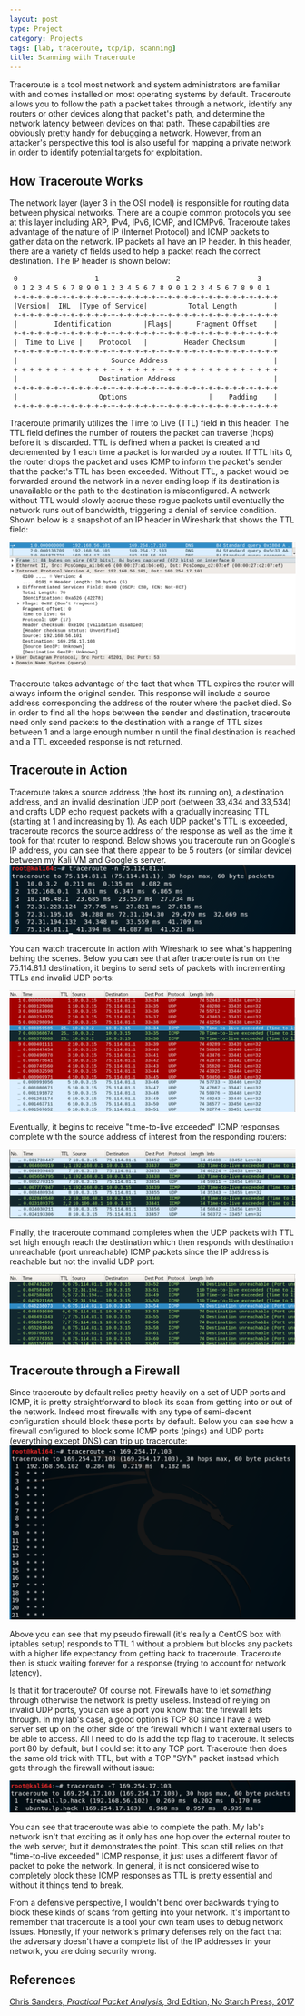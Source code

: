 ```yaml
---
layout: post
type: Project
category: Projects
tags: [lab, traceroute, tcp/ip, scanning]
title: Scanning with Traceroute
---
```


Traceroute is a tool most network and system administrators are familiar with and comes installed on most operating systems by default. Traceroute allows you to follow the path a packet takes through a network, identify any routers or other devices along that packet's path, and determine the network latency between devices on that path. These capabilities are obviously pretty handy for debugging a network. However, from an attacker's perspective this tool is also useful for mapping a private network in order to identify potential targets for exploitation.

<h2>How Traceroute Works</h2>
The network layer (layer 3 in the OSI model) is responsible for routing data between physical networks. There are a couple common protocols you see at this layer including ARP, IPv4, IPv6, ICMP, and ICMPv6. Traceroute takes advantage of the nature of IP (Internet Protocol) and ICMP packets to gather data on the network. IP packets all have an IP header. In this header, there are a variety of fields used to help a packet reach the correct destination. The IP header is shown below:

	 0                   1                   2                   3   
	 0 1 2 3 4 5 6 7 8 9 0 1 2 3 4 5 6 7 8 9 0 1 2 3 4 5 6 7 8 9 0 1 
	 +-+-+-+-+-+-+-+-+-+-+-+-+-+-+-+-+-+-+-+-+-+-+-+-+-+-+-+-+-+-+-+-+
	 |Version|  IHL  |Type of Service|          Total Length         |
	 +-+-+-+-+-+-+-+-+-+-+-+-+-+-+-+-+-+-+-+-+-+-+-+-+-+-+-+-+-+-+-+-+
	 |         Identification        |Flags|      Fragment Offset    |
	 +-+-+-+-+-+-+-+-+-+-+-+-+-+-+-+-+-+-+-+-+-+-+-+-+-+-+-+-+-+-+-+-+
	 |  Time to Live |    Protocol   |         Header Checksum       |
	 +-+-+-+-+-+-+-+-+-+-+-+-+-+-+-+-+-+-+-+-+-+-+-+-+-+-+-+-+-+-+-+-+
	 |                       Source Address                          |
	 +-+-+-+-+-+-+-+-+-+-+-+-+-+-+-+-+-+-+-+-+-+-+-+-+-+-+-+-+-+-+-+-+
	 |                    Destination Address                        |
	 +-+-+-+-+-+-+-+-+-+-+-+-+-+-+-+-+-+-+-+-+-+-+-+-+-+-+-+-+-+-+-+-+
	 |                    Options                    |    Padding    |
	 +-+-+-+-+-+-+-+-+-+-+-+-+-+-+-+-+-+-+-+-+-+-+-+-+-+-+-+-+-+-+-+-+

Traceroute primarily utilizes the Time to Live (TTL) field in this header. The TTL field defines the number of routers the packet can traverse (hops) before it is discarded. TTL is defined when a packet is created and decremented by 1 each time a packet is forwarded by a router. If TTL hits 0, the router drops the packet and uses ICMP to inform the packet's sender that the packet's TTL has been exceeded. Without TTL, a packet would be forwarded around the network in a never ending loop if its destination is unavailable or the path to the destination is misconfigured. A network without TTL would slowly accrue these rogue packets until eventually the network runs out of bandwidth, triggering a denial of service condition. Shown below is a snapshot of an IP header in Wireshark that shows the TTL field:

<img src="/images/posts/2017-10-10/wireshark_ip_ttl.png" alt="Wireshark IP Header"/>

Traceroute takes advantage of the fact that when TTL expires the router will always inform the original sender. This response will include a source address corresponding the address of the router where the packet died. So in order to find all the hops between the sender and destination, traceroute need only send packets to the destination with a range of TTL sizes between 1 and a large enough number n until the final destination is reached and a TTL exceeded response is not returned.

<h2>Traceroute in Action</h2>
Traceroute takes a source address (the host its running on), a destination address, and an invalid destination UDP port (between 33,434 and 33,534) and crafts UDP echo request packets with a gradually increasing TTL (starting at 1 and increasing by 1). As each UDP packet's TTL is exceeded, traceroute records the source address of the response as well as the time it took for that router to respond. Below shows you traceroute run on Google's IP address, you can see that there appear to be 5 routers (or similar device) between my Kali VM and Google's server.

<img src="/images/posts/2017-10-10/trcrt_google_ip.png" alt="Traceroute to Google"/>

You can watch traceroute in action with Wireshark to see what's happening behing the scenes. Below you can see that after traceroute is run on the 75.114.81.1 destination, it begins to send sets of packets with incrementing TTLs and invalid UDP ports:

<img src="/images/posts/2017-10-10/wireshark_start_trcrt.png" alt="Wireshark Traceroute UDP Packets"/>

Eventually, it begins to receive "time-to-live exceeded" ICMP responses complete with the source address of interest from the responding routers:

<img src="/images/posts/2017-10-10/wireshark_ttl_trcrt.png" alt="Wireshark Traceroute TTL Exceeded"/>

Finally, the traceroute command completes when the UDP packets with TTL set high enough reach the destination which then responds with destination unreachable (port unreachable) ICMP packets since the IP address is reachable but not the invalid UDP port:

<img src="/images/posts/2017-10-10/wireshark_icmp_trcrt.png" alt="Wireshark Traceroute ICMP Invalid Port"/>

<h2>Traceroute through a Firewall</h2>
Since traceroute by default relies pretty heavily on a set of UDP ports and ICMP, it is pretty straightforward to block its scan from getting into or out of the network. Indeed most firewalls with any type of semi-decent configuration should block these ports by default. Below you can see how a firewall configured to block some ICMP ports (pings) and UDP ports (everything except DNS) can trip up traceroute:

<img src="/images/posts/2017-10-10/trcrt_fail.png" alt="Traceroute Blocked By Firewall"/>

Above you can see that my pseudo firewall (it's really a CentOS box with iptables setup) responds to TTL 1 without a problem but blocks any packets with a higher life expectancy from getting back to traceroute. Traceroute then is stuck waiting forever for a response (trying to account for network latency).

Is that it for traceroute? Of course not. Firewalls have to let <i>something</i> through otherwise the network is pretty useless. Instead of relying on invalid UDP ports, you can use a port you know that the firewall lets through. In my lab's case, a good option is TCP 80 since I have a web server set up on the other side of the firewall which I want external users to be able to access. All I need to do is add the tcp flag to traceroute. It selects port 80 by default, but I could set it to any TCP port. Traceroute then does the same old trick with TTL, but with a TCP "SYN" packet instead which gets through the firewall without issue:

<img src="/images/posts/2017-10-10/trcrt_tcp.png" alt="Traceroute on TCP"/>

You can see that traceroute was able to complete the path. My lab's network isn't that exciting as it only has one hop over the external router to the web server, but it demonstrates the point. This scan still relies on that "time-to-live exceeded" ICMP response, it just uses a different flavor of packet to poke the network. In general, it is not considered wise to completely block these ICMP responses as TTL is pretty essential and without it things tend to break. 

From a defensive perspective, I wouldn't bend over backwards trying to block these kinds of scans from getting into your network. It's important to remember that traceroute is a tool your own team uses to debug network issues. Honestly, if your network's primary defenses rely on the fact that the adversary doesn't have a complete list of the IP addresses in your network, you are doing security wrong.

<h2>References</h2>
<a href="/book%20reviews/2018/01/03/practicalpacketanalysis/">Chris Sanders, <i>Practical Packet Analysis</i>, 3rd Edition, No Starch Press, 2017</a>



